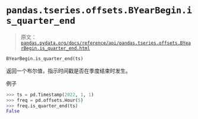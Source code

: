 # `pandas.tseries.offsets.BYearBegin.is_quarter_end`

> 原文：[`pandas.pydata.org/docs/reference/api/pandas.tseries.offsets.BYearBegin.is_quarter_end.html`](https://pandas.pydata.org/docs/reference/api/pandas.tseries.offsets.BYearBegin.is_quarter_end.html)

```py
BYearBegin.is_quarter_end(ts)
```

返回一个布尔值，指示时间戳是否在季度结束时发生。

例子

```py
>>> ts = pd.Timestamp(2022, 1, 1)
>>> freq = pd.offsets.Hour(5)
>>> freq.is_quarter_end(ts)
False 
```
